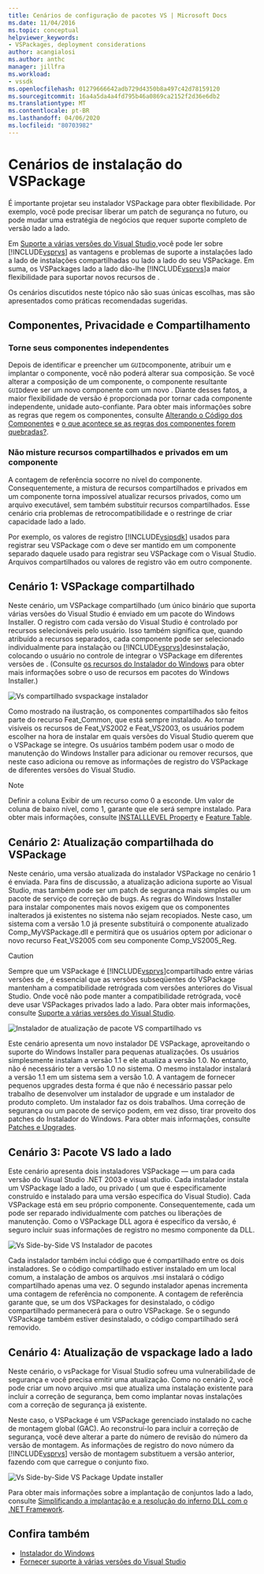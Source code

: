 ```yaml
---
title: Cenários de configuração de pacotes VS | Microsoft Docs
ms.date: 11/04/2016
ms.topic: conceptual
helpviewer_keywords:
- VSPackages, deployment considerations
author: acangialosi
ms.author: anthc
manager: jillfra
ms.workload:
- vssdk
ms.openlocfilehash: 01279666642adb729d4350b8a497c42d78159120
ms.sourcegitcommit: 16a4a5da4a4fd795b46a0869ca2152f2d36e6db2
ms.translationtype: MT
ms.contentlocale: pt-BR
ms.lasthandoff: 04/06/2020
ms.locfileid: "80703982"
---
```

# <a name="vspackage-setup-scenarios"></a>Cenários de instalação do VSPackage

É importante projetar seu instalador VSPackage para obter flexibilidade. Por exemplo, você pode precisar liberar um patch de segurança no futuro, ou pode mudar uma estratégia de negócios que requer suporte completo de versão lado a lado.

Em [Suporte a várias versões do Visual Studio,](../../extensibility/supporting-multiple-versions-of-visual-studio.md)você pode ler sobre [!INCLUDE[vsprvs](../../code-quality/includes/vsprvs_md.md)] as vantagens e problemas de suporte a instalações lado a lado de instalações compartilhadas ou lado a lado do seu VSPackage. Em suma, os VSPackages lado a lado dão-lhe [!INCLUDE[vsprvs](../../code-quality/includes/vsprvs_md.md)]a maior flexibilidade para suportar novos recursos de .

Os cenários discutidos neste tópico não são suas únicas escolhas, mas são apresentados como práticas recomendadas sugeridas.

## <a name="components-privacy-and-sharing"></a>Componentes, Privacidade e Compartilhamento

### <a name="make-your-components-independent"></a>Torne seus componentes independentes

Depois de identificar e preencher um `GUID`componente, atribuir um e implantar o componente, você não poderá alterar sua composição. Se você alterar a composição de um componente, o componente resultante `GUID`deve ser um novo componente com um novo . Diante desses fatos, a maior flexibilidade de versão é proporcionada por tornar cada componente independente, unidade auto-confiante. Para obter mais informações sobre as regras que regem os componentes, consulte [Alterando o Código dos Componentes](/windows/desktop/Msi/changing-the-component-code) e [o que acontece se as regras dos componentes forem quebradas?](/windows/desktop/Msi/what-happens-if-the-component-rules-are-broken).

### <a name="do-not-mix-shared-and-private-resources-in-a-component"></a>Não misture recursos compartilhados e privados em um componente

A contagem de referência socorre no nível do componente. Consequentemente, a mistura de recursos compartilhados e privados em um componente torna impossível atualizar recursos privados, como um arquivo executável, sem também substituir recursos compartilhados. Esse cenário cria problemas de retrocompatibilidade e o restringe de criar capacidade lado a lado.

Por exemplo, os valores de registro [!INCLUDE[vsipsdk](../../extensibility/includes/vsipsdk_md.md)] usados para registrar seu VSPackage com o deve ser mantido em um componente separado daquele usado para registrar seu VSPackage com o Visual Studio. Arquivos compartilhados ou valores de registro vão em outro componente.

## <a name="scenario-1-shared-vspackage"></a>Cenário 1: VSPackage compartilhado

Neste cenário, um VSPackage compartilhado (um único binário que suporta várias versões do Visual Studio é enviado em um pacote do Windows Installer. O registro com cada versão do Visual Studio é controlado por recursos selecionáveis pelo usuário. Isso também significa que, quando atribuído a recursos separados, cada componente pode ser selecionado individualmente para instalação ou [!INCLUDE[vsprvs](../../code-quality/includes/vsprvs_md.md)]desinstalação, colocando o usuário no controle de integrar o VSPackage em diferentes versões de . (Consulte [os recursos do Instalador do Windows](/windows/desktop/Msi/windows-installer-features) para obter mais informações sobre o uso de recursos em pacotes do Windows Installer.)

![Vs compartilhado svspackage instalador](../../extensibility/internals/media/vs_sharedpackage.gif "VS_SharedPackage")

Como mostrado na ilustração, os componentes compartilhados são feitos parte do recurso Feat_Common, que está sempre instalado. Ao tornar visíveis os recursos de Feat_VS2002 e Feat_VS2003, os usuários podem escolher na hora de instalar em quais versões do Visual Studio querem que o VSPackage se integre. Os usuários também podem usar o modo de manutenção do Windows Installer para adicionar ou remover recursos, que neste caso adiciona ou remove as informações de registro do VSPackage de diferentes versões do Visual Studio.

> [!NOTE]
> Definir a coluna Exibir de um recurso como 0 a esconde. Um valor de coluna de baixo nível, como 1, garante que ele será sempre instalado. Para obter mais informações, consulte [INSTALLLEVEL Property](/windows/desktop/Msi/installlevel) e [Feature Table](/windows/desktop/Msi/feature-table).

## <a name="scenario-2-shared-vspackage-update"></a>Cenário 2: Atualização compartilhada do VSPackage

Neste cenário, uma versão atualizada do instalador VSPackage no cenário 1 é enviada. Para fins de discussão, a atualização adiciona suporte ao Visual Studio, mas também pode ser um patch de segurança mais simples ou um pacote de serviço de correção de bugs. As regras do Windows Installer para instalar componentes mais novos exigem que os componentes inalterados já existentes no sistema não sejam recopiados. Neste caso, um sistema com a versão 1.0 já presente substituirá o componente atualizado Comp_MyVSPackage.dll e permitirá que os usuários optem por adicionar o novo recurso Feat_VS2005 com seu componente Comp_VS2005_Reg.

> [!CAUTION]
> Sempre que um VSPackage é [!INCLUDE[vsprvs](../../code-quality/includes/vsprvs_md.md)]compartilhado entre várias versões de , é essencial que as versões subseqüentes do VSPackage mantenham a compatibilidade retrógrada com versões anteriores do Visual Studio. Onde você não pode manter a compatibilidade retrógrada, você deve usar VSPackages privados lado a lado. Para obter mais informações, consulte [Suporte a várias versões do Visual Studio](../../extensibility/supporting-multiple-versions-of-visual-studio.md).

![Instalador de atualização de pacote VS compartilhado vs](../../extensibility/internals/media/vs_sharedpackageupdate.gif "VS_SharedPackageUpdate")

Este cenário apresenta um novo instalador DE VSPackage, aproveitando o suporte do Windows Installer para pequenas atualizações. Os usuários simplesmente instalam a versão 1.1 e ele atualiza a versão 1.0. No entanto, não é necessário ter a versão 1.0 no sistema. O mesmo instalador instalará a versão 1.1 em um sistema sem a versão 1.0. A vantagem de fornecer pequenos upgrades desta forma é que não é necessário passar pelo trabalho de desenvolver um instalador de upgrade e um instalador de produto completo. Um instalador faz os dois trabalhos. Uma correção de segurança ou um pacote de serviço podem, em vez disso, tirar proveito dos patches do Instalador do Windows. Para obter mais informações, consulte [Patches e Upgrades](/windows/desktop/Msi/patching-and-upgrades).

## <a name="scenario-3-side-by-side-vspackage"></a>Cenário 3: Pacote VS lado a lado

Este cenário apresenta dois instaladores VSPackage — um para cada versão do Visual Studio .NET 2003 e visual studio. Cada instalador instala um VSPackage lado a lado, ou privado ( um que é especificamente construído e instalado para uma versão específica do Visual Studio). Cada VSPackage está em seu próprio componente. Consequentemente, cada um pode ser reparado individualmente com patches ou liberações de manutenção. Como o VSPackage DLL agora é específico da versão, é seguro incluir suas informações de registro no mesmo componente da DLL.

![Vs Side-by-Side VS Instalador de pacotes](../../extensibility/internals/media/vs_sbys_package.gif "VS_SbyS_Package")

Cada instalador também inclui código que é compartilhado entre os dois instaladores. Se o código compartilhado estiver instalado em um local comum, a instalação de ambos os arquivos .msi instalará o código compartilhado apenas uma vez. O segundo instalador apenas incrementa uma contagem de referência no componente. A contagem de referência garante que, se um dos VSPackages for desinstalado, o código compartilhado permanecerá para o outro VSPackage. Se o segundo VSPackage também estiver desinstalado, o código compartilhado será removido.

## <a name="scenario-4-side-by-side-vspackage-update"></a>Cenário 4: Atualização de vspackage lado a lado

Neste cenário, o vsPackage for Visual Studio sofreu uma vulnerabilidade de segurança e você precisa emitir uma atualização. Como no cenário 2, você pode criar um novo arquivo .msi que atualiza uma instalação existente para incluir a correção de segurança, bem como implantar novas instalações com a correção de segurança já existente.

Neste caso, o VSPackage é um VSPackage gerenciado instalado no cache de montagem global (GAC). Ao reconstruí-lo para incluir a correção de segurança, você deve alterar a parte do número de revisão do número da versão de montagem. As informações de registro do novo número da [!INCLUDE[vsprvs](../../code-quality/includes/vsprvs_md.md)] versão de montagem substituem a versão anterior, fazendo com que carregue o conjunto fixo.

![Vs Side-by-Side VS Package Update installer](../../extensibility/internals/media/vs_sbys_packageupdate.gif "VS_SbyS_PackageUpdate")

Para obter mais informações sobre a implantação de conjuntos lado a lado, consulte [Simplificando a implantação e a resolução do inferno DLL com o .NET Framework](https://msdn.microsoft.com/library/ms973843.aspx).

## <a name="see-also"></a>Confira também

- [Instalador do Windows](/windows/desktop/Msi/windows-installer-portal)
- [Fornecer suporte à várias versões do Visual Studio](../../extensibility/supporting-multiple-versions-of-visual-studio.md)
